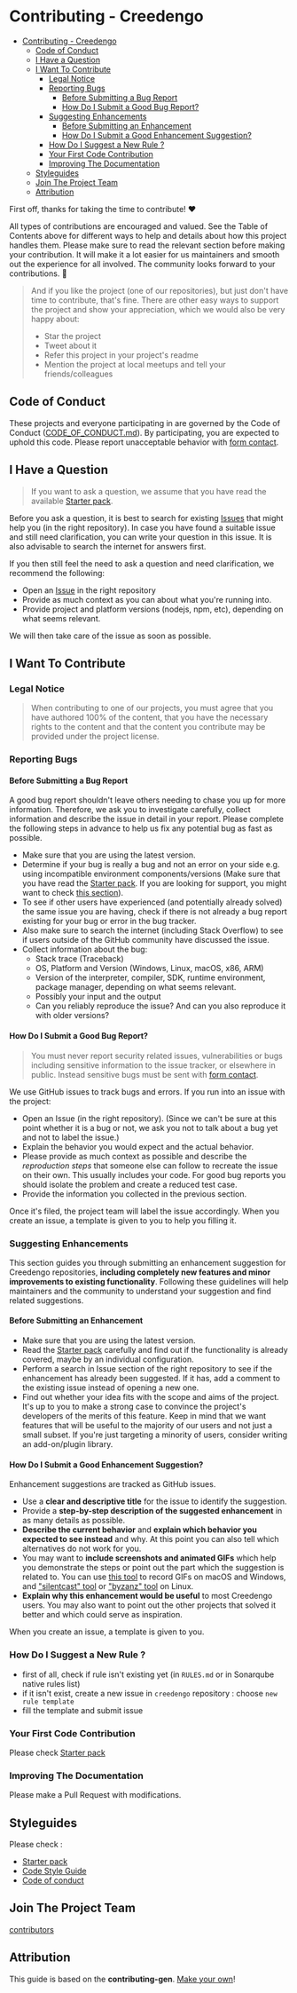 # Contributing - Creedengo

- [Contributing - Creedengo](#contributing---creedengo)
  - [Code of Conduct](#code-of-conduct)
  - [I Have a Question](#i-have-a-question)
  - [I Want To Contribute](#i-want-to-contribute)
    - [Legal Notice](#legal-notice)
    - [Reporting Bugs](#reporting-bugs)
      - [Before Submitting a Bug Report](#before-submitting-a-bug-report)
      - [How Do I Submit a Good Bug Report?](#how-do-i-submit-a-good-bug-report)
    - [Suggesting Enhancements](#suggesting-enhancements)
      - [Before Submitting an Enhancement](#before-submitting-an-enhancement)
      - [How Do I Submit a Good Enhancement Suggestion?](#how-do-i-submit-a-good-enhancement-suggestion)
    - [How Do I Suggest a New Rule ?](#how-do-i-suggest-a-new-rule-)
    - [Your First Code Contribution](#your-first-code-contribution)
    - [Improving The Documentation](#improving-the-documentation)
  - [Styleguides](#styleguides)
  - [Join The Project Team](#join-the-project-team)
  - [Attribution](#attribution)

First off, thanks for taking the time to contribute! ❤️

All types of contributions are encouraged and valued. See the Table of Contents above for different ways to help and details about how this project handles them. Please make sure to read the relevant section before making your contribution. It will make it a lot easier for us maintainers and smooth out the experience for all involved. The community looks forward to your contributions. 🎉

> And if you like the project (one of our repositories), but just don't have time to contribute, that's fine. There are other easy ways to support the project and show your appreciation, which we would also be very happy about:
>
> - Star the project
> - Tweet about it
> - Refer this project in your project's readme
> - Mention the project at local meetups and tell your friends/colleagues

## Code of Conduct

These projects and everyone participating in are governed by the
Code of Conduct ([CODE_OF_CONDUCT.md](https://github.com/green-code-initiative/creedengo-common/blob/main/doc/CODE_OF_CONDUCT.md)).
By participating, you are expected to uphold this code. Please report unacceptable behavior
with [form contact](https://green-code-initiative.org).

## I Have a Question

> If you want to ask a question, we assume that you have read the available [Starter pack](https://github.com/green-code-initiative/creedengo-common/blob/main/doc/starter-pack.md).

Before you ask a question, it is best to search for existing [Issues](/issues) that might help you (in the right repository). In case you have found a suitable issue and still need clarification, you can write your question in this issue. It is also advisable to search the internet for answers first.

If you then still feel the need to ask a question and need clarification, we recommend the following:

- Open an [Issue](/issues/new) in the right repository
- Provide as much context as you can about what you're running into.
- Provide project and platform versions (nodejs, npm, etc), depending on what seems relevant.

We will then take care of the issue as soon as possible.

## I Want To Contribute

### Legal Notice

> When contributing to one of our projects, you must agree that you have authored 100% of the content, that you have the necessary rights to the content and that the content you contribute may be provided under the project license.

### Reporting Bugs

#### Before Submitting a Bug Report

A good bug report shouldn't leave others needing to chase you up for more information. Therefore, we ask you to investigate carefully, collect information and describe the issue in detail in your report. Please complete the following steps in advance to help us fix any potential bug as fast as possible.

- Make sure that you are using the latest version.
- Determine if your bug is really a bug and not an error on your side e.g. using incompatible environment components/versions (Make sure that you have read the [Starter pack](https://github.com/green-code-initiative/creedengo-common/blob/main/doc/starter-pack.md). If you are looking for support, you might want to check [this section](#i-have-a-question)).
- To see if other users have experienced (and potentially already solved) the same issue you are having, check if there is not already a bug report existing for your bug or error in the bug tracker.
- Also make sure to search the internet (including Stack Overflow) to see if users outside of the GitHub community have discussed the issue.
- Collect information about the bug:
  - Stack trace (Traceback)
  - OS, Platform and Version (Windows, Linux, macOS, x86, ARM)
  - Version of the interpreter, compiler, SDK, runtime environment, package manager, depending on what seems relevant.
  - Possibly your input and the output
  - Can you reliably reproduce the issue? And can you also reproduce it with older versions?

#### How Do I Submit a Good Bug Report?

> You must never report security related issues, vulnerabilities or bugs including sensitive information to the issue tracker, or elsewhere in public. Instead sensitive bugs must be sent with [form contact](https://green-code-initiative.org).

We use GitHub issues to track bugs and errors. If you run into an issue with the project:

- Open an Issue (in the right repository). (Since we can't be sure at this point whether it is a bug or not, we ask you not to talk about a bug yet and not to label the issue.)
- Explain the behavior you would expect and the actual behavior.
- Please provide as much context as possible and describe the *reproduction steps* that someone else can follow to recreate the issue on their own. This usually includes your code. For good bug reports you should isolate the problem and create a reduced test case.
- Provide the information you collected in the previous section.

Once it's filed, the project team will label the issue accordingly.
When you create an issue, a template is given to you to help you filling it.

### Suggesting Enhancements

This section guides you through submitting an enhancement suggestion for Creedengo repositories, **including completely new features and minor improvements to existing functionality**. Following these guidelines will help maintainers and the community to understand your suggestion and find related suggestions.

#### Before Submitting an Enhancement

- Make sure that you are using the latest version.
- Read the [Starter pack](https://github.com/green-code-initiative/creedengo-common/blob/main/doc/starter-pack.md) carefully and find out if the functionality is already covered, maybe by an individual configuration.
- Perform a search in Issue section of the right repository to see if the enhancement has already been suggested. If it has, add a comment to the existing issue instead of opening a new one.
- Find out whether your idea fits with the scope and aims of the project. It's up to you to make a strong case to convince the project's developers of the merits of this feature. Keep in mind that we want features that will be useful to the majority of our users and not just a small subset. If you're just targeting a minority of users, consider writing an add-on/plugin library.

#### How Do I Submit a Good Enhancement Suggestion?

Enhancement suggestions are tracked as GitHub issues.

- Use a **clear and descriptive title** for the issue to identify the suggestion.
- Provide a **step-by-step description of the suggested enhancement** in as many details as possible.
- **Describe the current behavior** and **explain which behavior you expected to see instead** and why. At this point you can also tell which alternatives do not work for you.
- You may want to **include screenshots and animated GIFs** which help you demonstrate the steps or point out the part which the suggestion is related to. You can use [this tool](https://www.cockos.com/licecap/) to record GIFs on macOS and Windows, and ["silentcast" tool](https://github.com/colinkeenan/silentcast) or ["byzanz" tool](https://github.com/GNOME/byzanz) on Linux.
- **Explain why this enhancement would be useful** to most Creedengo users. You may also want to point out the other projects that solved it better and which could serve as inspiration.

When you create an issue, a template is given to you.

### How Do I Suggest a New Rule ?

- first of all, check if rule isn't existing yet (in `RULES.md` or in Sonarqube native rules list)
- if it isn't exist, create a new issue in `creedengo` repository : choose `new rule template`
- fill the template and submit issue

### Your First Code Contribution

Please check [Starter pack](https://github.com/green-code-initiative/creedengo-common/blob/main/doc/starter-pack.md)

### Improving The Documentation

Please make a Pull Request with modifications.

## Styleguides

Please check :

- [Starter pack](https://github.com/green-code-initiative/creedengo-common/blob/main/doc/starter-pack.md)
- [Code Style Guide](https://github.com/green-code-initiative/creedengo-common/blob/main/doc/CODE_STYLE.md)
- [Code of conduct](https://github.com/green-code-initiative/creedengo-common/blob/main/doc/CODE_OF_CONDUCT.md)

## Join The Project Team

[contributors](https://github.com/green-code-initiative/ecoCode#-main-contributors)

## Attribution

This guide is based on the **contributing-gen**. [Make your own](https://github.com/bttger/contributing-gen)!
